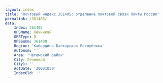 ```yaml
---
layout: index
title: 'Почтовый индекс 361405: отделение почтовой связи Почты России'
permalink: /361405/
data:
    Index: 361405
    OPSName: Лечинкай
    OPSType: О
    OPSSubm: 361400
    Region: 'Кабардино-Балкарская Республика'
    Autonom: ''
    Area: 'Чегемский район'
    City: Лечинкай
    City1: ''
    ActDate: '20001030'
    IndexOld: ''
---
```


